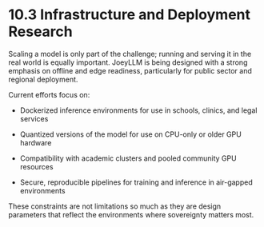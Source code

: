 # 10.3 Infrastructure and Deployment Research

Scaling a model is only part of the challenge; running and serving it in the real world is equally important. JoeyLLM is being designed with a strong emphasis on offline and edge readiness, particularly for public sector and regional deployment.

Current efforts focus on:

* Dockerized inference environments for use in schools, clinics, and legal services

* Quantized versions of the model for use on CPU-only or older GPU hardware

* Compatibility with academic clusters and pooled community GPU resources

* Secure, reproducible pipelines for training and inference in air-gapped environments

These constraints are not limitations so much as they are design parameters that reflect the environments where sovereignty matters most.
